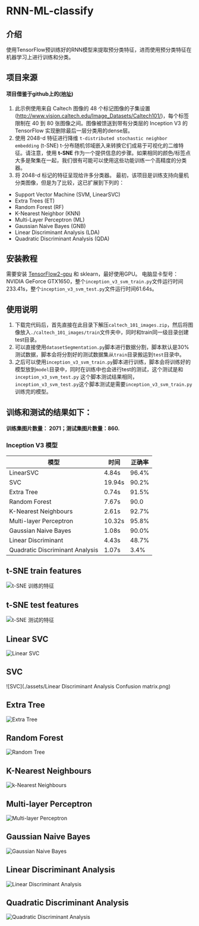 # RNN-ML-classify

## 介绍

使用TensorFlow预训练好的RNN模型来提取预分类特征，进而使用预分类特征在机器学习上进行训练和分类。

## 项目来源

#### 项目借鉴于github上的([地址](https://github.com/snatch59/cnn-svm-classifier))

1. 此示例使用来自 Caltech 图像的 48 个标记图像的子集设置(http://www.vision.caltech.edu/Image_Datasets/Caltech101/)，每个标签限制在 40 到 80
   张图像之间。图像被馈送到带有分类层的 Inception V3 的 TensorFlow 实现删除最后一层分类用的dense层。
2. 使用 2048-d 特征进行降维 `t-distributed stochastic neighbor embedding` (t-SNE) t-分布随机邻域嵌入来转换它们成易于可视化的二维特征。请注意，使用 **t-SNE**
   作为一个提供信息的步骤。如果相同的颜色/标签点大多是聚集在一起，我们很有可能可以使用这些功能训练一个高精度的分类器。
3. 将 2048-d 标记的特征呈现给许多分类器。 最初，该项目是训练支持向量机 分类图像，但是为了比较，这已扩展到下列的：

* Support Vector Machine (SVM, LinearSVC)
* Extra Trees (ET)
* Random Forest (RF)
* K-Nearest Neighbor (KNN)
* Multi-Layer Perceptron (ML)
* Gaussian Naive Bayes (GNB)
* Linear Discriminant Analysis (LDA)
* Quadratic Discriminant Analysis (QDA)

## 安装教程

需要安装 [TensorFlow2-gpu](https://www.tensorflow.org/install) 和 sklearn，最好使用GPU。 电脑显卡型号：NVIDIA GeForce
GTX1650，整个`inception_v3_svm_train.py`文件运行时间233.41s，整个`inception_v3_svm_test.py`文件运行时间61.64s。

## 使用说明

1. 下载完代码后，首先直接在此目录下解压`caltech_101_images.zip`，然后将图像放入`./caltech_101_images/train`文件夹中，同时和train同一级目录创建test目录。
2. 可以直接使用`datasetSegmentation.py`脚本进行数据分割，脚本默认是30%测试数据，脚本会将分割好的测试数据集从`train`目录搬运到`test`目录中。
3. 之后可以使用`inception_v3_svm_train.py`脚本进行训练，脚本会将训练好的模型放到`model`目录中，同时在训练中也会进行test的测试，这个测试是和`inception_v3_svm_test.py`
   这个脚本测试结果相同，`inception_v3_svm_test.py`这个脚本测试是需要`inception_v3_svm_train.py`训练完的模型。

## 训练和测试的结果如下：

#### 训练集图片数量： 2071；测试集图片数量：860.

### Inception V3 模型

| 模型                              | 时间     | 正确率   |
|---------------------------------|--------|-------|
| LinearSVC                       | 4.84s  | 96.4% |
| SVC                             | 19.94s | 90.2% |
| Extra Tree                      | 0.74s  | 91.5% |
| Random Forest                   | 7.67s  | 90.0  |
| K-Nearest Neighbours            | 2.61s  | 92.7% |
| Multi-layer Perceptron          | 10.32s | 95.8% |
| Gaussian Naive Bayes            | 1.08s  | 90.0% |
| Linear Discriminant             | 4.43s  | 48.7% |
| Quadratic Discriminant Analysis | 1.07s  | 3.4%  |

## t-SNE train features
![t-SNE 训练的特征](./assets/tsne_train_features.png)

## t-SNE test features
![t-SNE 测试的特征](./assets/tsne_test_features.png)

## Linear SVC
![Linear SVC](./assets/LinearSVC%20Confusion%20matrix.png)

## SVC
![SVC](./assets/Linear Discriminant Analysis Confusion matrix.png)

## Extra Tree
![Extra Tree](./assets/Extra%20Trees%20Confusion%20matrix.png)

## Random Forest
![Random Tree](./assets/Random%20Forest%20Confusion%20matrix.png)

## K-Nearest Neighbours
![k-Nearest Neighbours](./assets/K-Nearest%20Neighbor%20Confusion%20matrix.png)

## Multi-layer Perceptron
![Multi-layer Perceptron](./assets/Multi-layer%20Perceptron%20Confusion%20matrix.png)

## Gaussian Naive Bayes
![Gaussian Naive Bayes](./assets/Gaussian%20Naive%20Bayes%20Confusion%20matrix.png)

## Linear Discriminant Analysis
![Linear Discriminant Analysis](./assets/Linear%20Discriminant%20Analysis%20Confusion%20matrix.png)

## Quadratic Discriminant Analysis
![Quadratic Discriminant Analysis](./assets/Quadratic%20Discriminant%20Analysis%20Confusion%20matrix.png)
